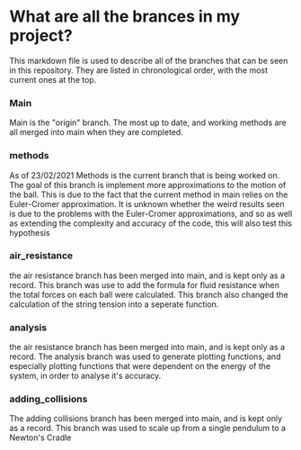 # What are all the brances in my project?
This markdown file is used to describe all of the branches that can be seen in this repository. They are listed in chronological order, with the most current ones at the top. 

### Main
Main is the "origin" branch. The most up to date, and working methods are all merged into main when they are completed. 

### methods 
As of 23/02/2021 Methods is the current branch that is being worked on. The goal of this branch is implement more approximations to the motion of the ball. This is due to the fact that the current method in main relies on the Euler-Cromer approximation. It is unknown whether the weird results seen is due to the problems with the Euler-Cromer approximations, and so as well as extending the complexity and accuracy of the code, this will also test this hypothesis 


### air_resistance
the air resistance branch has been merged into main, and is kept only as a record. This branch was use to add the formula for fluid resistance when the total forces on each ball were calculated. This branch also changed the calculation of the string tension into a seperate function. 

### analysis 
the air resistance branch has been merged into main, and is kept only as a record. The analysis branch was used to generate plotting functions, and especially plotting functions that were dependent on the energy of the system, in order to analyse it's accuracy. 

### adding_collisions 
The adding collisions branch has been merged into main, and is kept only as a record. This branch was used to scale up from a single pendulum to a Newton's Cradle


